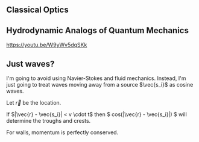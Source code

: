 
## Classical Optics



## Hydrodynamic Analogs of Quantum Mechanics

https://youtu.be/W9yWv5dqSKk

## Just waves?

I'm going to avoid using Navier-Stokes and fluid mechanics.
Instead, I'm just going to treat waves moving away from a source $\vec{s_i}$ as cosine waves.

Let $\vec{r}$ be the location.

If $|\vec{r} - \vec{s_i}| < v \cdot t$ then $ cos(|\vec{r} - \vec{s_i}|) $ will determine the troughs and crests.

For walls, momentum is perfectly conserved.


